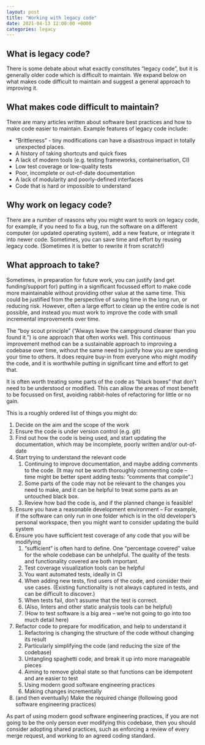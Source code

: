 ```yaml
---
layout: post
title: "Working with legacy code"
date: 2021-04-13 12:00:00 +0000
categories: legacy
---
```

## What is legacy code?
There is some debate about what exactly constitutes “legacy code”, but it is generally older code which is difficult to maintain. We expand below on what makes code difficult to maintain and suggest a general approach to improving it.

## What makes code difficult to maintain? 
There are many articles written about software best practices and how to make code easier to maintain.  Example features of legacy code include:
- “Brittleness” - tiny modifications can have a disastrous impact in totally unexpected places. 
- A history of taking shortcuts and quick fixes 
- A lack of modern tools (e.g. testing frameworks, containerisation, CI) 
- Low test coverage or low-quality tests 
- Poor, incomplete or out-of-date documentation 
- A lack of modularity and poorly-defined interfaces 
- Code that is hard or impossible to understand 

## Why work on legacy code?
There are a number of reasons why you might want to work on legacy code, for example, if you need to fix a bug, run the software on a different computer (or updated operating system), add a new feature, or integrate it into newer code. Sometimes, you can save time and effort by reusing legacy code. (Sometimes it is better to rewrite it from scratch!)

## What approach to take?
Sometimes, in preparation for future work, you can justify (and get funding/support for) putting in a significant focussed effort to make code more maintainable without providing other value at the same time.  This could be justified from the perspective of saving time in the long run, or reducing risk.  However, often a large effort to clean up the entire code is not possible, and instead you must work to improve the code with small incremental improvements over time. 

The “boy scout principle” (“Always leave the campground cleaner than you found it.”) is one approach that often works well.  This continuous improvement method can be a sustainable approach to improving a codebase over time, without the same need to justify how you are spending your time to others.  It does require buy-in from everyone who might modify the code, and it is worthwhile putting in significant time and effort to get that. 

It is often worth treating some parts of the code as “black boxes” that don't need to be understood or modified. This can allow the areas of most benefit to be focussed on first, avoiding rabbit-holes of refactoring for little or no gain. 

This is a roughly ordered list of things you might do: 
1. Decide on the aim and the scope of the work
2. Ensure the code is under version control (e.g. git)
3. Find out how the code is being used, and start updating the documentation, which may be incomplete, poorly written and/or out-of-date 
4. Start trying to understand the relevant code
   1. Continuing to improve documentation, and maybe adding comments to the code. (It may not be worth thoroughly commenting code – time might be better spent adding tests: “comments that compile”.) 
   2. Some parts of the code may not be relevant to the changes you need to make, and it can be helpful to treat some parts as an untouched black box.
   3. Review how bad the code is, and if the planned change is feasible!
5. Ensure you have a reasonable development environment – For example, if the software can only run in one folder which is in the old developer’s personal workspace, then you might want to consider updating the build system
6. Ensure you have sufficient test coverage of any code that you will be modifying
   1. “sufficient” is often hard to define.  One “percentage covered” value for the whole codebase can be unhelpful.  The quality of the tests and functionality covered are both important.
   2. Test coverage visualization tools can be helpful 
   3. You want automated tests, ideally in CI
   4. When adding new tests, find users of the code, and consider their use cases. (Existing functionality is not always captured in tests, and can be difficult to discover.)
   5. When tests fail, don’t assume that the test is correct.
   6. (Also, linters and other static analysis tools can be helpful)
   7. (How to test software is a big area – we’re not going to go into too much detail here)
7. Refactor code to prepare for modification, and help to understand it 
   1. Refactoring is changing the structure of the code without changing its result 
   2. Particularly simplifying the code (and reducing the size of the codebase) 
   3. Untangling spaghetti code, and break it up into more manageable pieces 
   4. Aiming to remove global state so that functions can be idempotent and are easier to test
   5. Using modern good software engineering practices
   6. Making changes incrementally
8. (and then eventually) Make the required change (following good software engineering practices) 
   
As part of using modern good software engineering practices, if you are not going to be the only person ever modifying this codebase, then you should consider adopting shared practices, such as enforcing a review of every merge request, and working to an agreed coding standard.